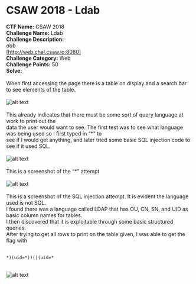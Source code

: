 # CSAW 2018 - Ldab<br>
**CTF Name:** CSAW 2018 </br>
**Challenge Name:** Ldab</br>
**Challenge Description:**</br>
*dab*</br>
[http://web.chal.csaw.io:8080]</br>
**Challenge Category:** Web</br>
**Challenge Points:** 50</br>
**Solve:**</br></br>
When first accessing the page there is a table on display and a search bar to see elements of the table.</br></br>
![alt text](https://i.postimg.cc/YSqsJc4v/pic1.png)</br></br>
This already indicates that there must be some sort of query language at work to print out the</br>
data the user would want to see. The first test was to see what language was being used so I first typed in “\*” to</br>
see if I would get anything, and later tried some basic SQL injection code to see if it used SQL.</br></br>
![alt text](https://i.postimg.cc/3RkbxgF7/pic2.png)</br></br>
This is a screenshot of the “\*” attempt</br></br>
![alt text](https://i.postimg.cc/k4LY6BTS/pic3.png)</br></br>
This is a screenshot of the SQL injection attempt. It is evident the language used is not SQL. </br>
I found there was a language called LDAP that has OU, CN, SN, and UID as basic column names for tables.</br>
I then discovered that it is exploitable through some basic structured queries.</br>
After trying to get all rows to print on the table given, I was able to get the flag with</br></br>
```
*)(uid=*))(|(uid=*
```
</br>![alt text](https://i.postimg.cc/C5DPjS2Q/pic4.png)
